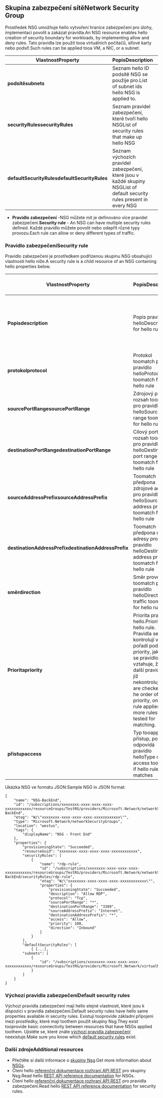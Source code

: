 ## <a name="network-security-group"></a><span data-ttu-id="2fc6c-101">Skupina zabezpečení sítě</span><span class="sxs-lookup"><span data-stu-id="2fc6c-101">Network Security Group</span></span>
<span data-ttu-id="2fc6c-102">Prostředek NSG umožňuje hello vytvoření hranice zabezpečení pro úlohy, implementací povolit a zakázat pravidla.</span><span class="sxs-lookup"><span data-stu-id="2fc6c-102">An NSG resource enables hello creation of security boundary for workloads, by implementing allow and deny rules.</span></span> <span data-ttu-id="2fc6c-103">Tato pravidla lze použít tooa virtuálních počítačů, síťové karty nebo podsíť.</span><span class="sxs-lookup"><span data-stu-id="2fc6c-103">Such rules can be applied tooa VM, a NIC, or a subnet.</span></span>

| <span data-ttu-id="2fc6c-104">Vlastnost</span><span class="sxs-lookup"><span data-stu-id="2fc6c-104">Property</span></span> | <span data-ttu-id="2fc6c-105">Popis</span><span class="sxs-lookup"><span data-stu-id="2fc6c-105">Description</span></span> | <span data-ttu-id="2fc6c-106">Ukázkové hodnoty</span><span class="sxs-lookup"><span data-stu-id="2fc6c-106">Sample values</span></span> |
| --- | --- | --- |
| <span data-ttu-id="2fc6c-107">**podsítě**</span><span class="sxs-lookup"><span data-stu-id="2fc6c-107">**subnets**</span></span> |<span data-ttu-id="2fc6c-108">Seznam hello ID podsítě NSG se použije pro.</span><span class="sxs-lookup"><span data-stu-id="2fc6c-108">List of subnet ids hello NSG is applied to.</span></span> |<span data-ttu-id="2fc6c-109">/subscriptions/XXXXXXXX-XXXX-XXXX-XXXX-XXXXXXXXXXXX/resourceGroups/TestRG/providers/Microsoft.Network/virtualNetworks/TestVNet/subnets/FrontEnd</span><span class="sxs-lookup"><span data-stu-id="2fc6c-109">/subscriptions/xxxxxxxx-xxxx-xxxx-xxxx-xxxxxxxxxxxx/resourceGroups/TestRG/providers/Microsoft.Network/virtualNetworks/TestVNet/subnets/FrontEnd</span></span> |
| <span data-ttu-id="2fc6c-110">**securityRules**</span><span class="sxs-lookup"><span data-stu-id="2fc6c-110">**securityRules**</span></span> |<span data-ttu-id="2fc6c-111">Seznam pravidel zabezpečení, které tvoří hello NSG</span><span class="sxs-lookup"><span data-stu-id="2fc6c-111">List of security rules that make up hello NSG</span></span> |<span data-ttu-id="2fc6c-112">V tématu [pravidlo zabezpečení](#Security-rule) níže</span><span class="sxs-lookup"><span data-stu-id="2fc6c-112">See [Security rule](#Security-rule) below</span></span> |
| <span data-ttu-id="2fc6c-113">**defaultSecurityRules**</span><span class="sxs-lookup"><span data-stu-id="2fc6c-113">**defaultSecurityRules**</span></span> |<span data-ttu-id="2fc6c-114">Seznam výchozích pravidel zabezpečení, které jsou v každé skupiny NSG</span><span class="sxs-lookup"><span data-stu-id="2fc6c-114">List of default security rules present in every NSG</span></span> |<span data-ttu-id="2fc6c-115">V tématu [výchozí pravidla zabezpečení](#Default-security-rules) níže</span><span class="sxs-lookup"><span data-stu-id="2fc6c-115">See [Default security rules](#Default-security-rules) below</span></span> |

* <span data-ttu-id="2fc6c-116">**Pravidlo zabezpečení** -NSG můžete mít je definováno více pravidel zabezpečení.</span><span class="sxs-lookup"><span data-stu-id="2fc6c-116">**Security rule** - An NSG can have multiple security rules defined.</span></span> <span data-ttu-id="2fc6c-117">Každé pravidlo můžete povolit nebo odepřít různé typy provozu.</span><span class="sxs-lookup"><span data-stu-id="2fc6c-117">Each rule can allow or deny different types of traffic.</span></span>

### <a name="security-rule"></a><span data-ttu-id="2fc6c-118">Pravidlo zabezpečení</span><span class="sxs-lookup"><span data-stu-id="2fc6c-118">Security rule</span></span>
<span data-ttu-id="2fc6c-119">Pravidlo zabezpečení je prostředkem podřízenou skupinu NSG obsahující vlastnosti hello níže.</span><span class="sxs-lookup"><span data-stu-id="2fc6c-119">A security rule is a child resource of an NSG containing hello properties below.</span></span>

| <span data-ttu-id="2fc6c-120">Vlastnost</span><span class="sxs-lookup"><span data-stu-id="2fc6c-120">Property</span></span> | <span data-ttu-id="2fc6c-121">Popis</span><span class="sxs-lookup"><span data-stu-id="2fc6c-121">Description</span></span> | <span data-ttu-id="2fc6c-122">Ukázkové hodnoty</span><span class="sxs-lookup"><span data-stu-id="2fc6c-122">Sample values</span></span> |
| --- | --- | --- |
| <span data-ttu-id="2fc6c-123">**Popis**</span><span class="sxs-lookup"><span data-stu-id="2fc6c-123">**description**</span></span> |<span data-ttu-id="2fc6c-124">Popis pravidla hello</span><span class="sxs-lookup"><span data-stu-id="2fc6c-124">Description for hello rule</span></span> |<span data-ttu-id="2fc6c-125">Povolí příchozí komunikaci pro všechny virtuální počítače v podsíti X</span><span class="sxs-lookup"><span data-stu-id="2fc6c-125">Allow inbound traffic for all VMs in subnet X</span></span> |
| <span data-ttu-id="2fc6c-126">**protokol**</span><span class="sxs-lookup"><span data-stu-id="2fc6c-126">**protocol**</span></span> |<span data-ttu-id="2fc6c-127">Protokol toomatch pro pravidlo hello</span><span class="sxs-lookup"><span data-stu-id="2fc6c-127">Protocol toomatch for hello rule</span></span> |<span data-ttu-id="2fc6c-128">TCP, UDP nebo *</span><span class="sxs-lookup"><span data-stu-id="2fc6c-128">TCP, UDP, or *</span></span> |
| <span data-ttu-id="2fc6c-129">**sourcePortRange**</span><span class="sxs-lookup"><span data-stu-id="2fc6c-129">**sourcePortRange**</span></span> |<span data-ttu-id="2fc6c-130">Zdrojový port rozsah toomatch pro pravidlo hello</span><span class="sxs-lookup"><span data-stu-id="2fc6c-130">Source port range toomatch for hello rule</span></span> |<span data-ttu-id="2fc6c-131">80, 100-200, *</span><span class="sxs-lookup"><span data-stu-id="2fc6c-131">80, 100-200, *</span></span> |
| <span data-ttu-id="2fc6c-132">**destinationPortRange**</span><span class="sxs-lookup"><span data-stu-id="2fc6c-132">**destinationPortRange**</span></span> |<span data-ttu-id="2fc6c-133">Cílový port rozsah toomatch pro pravidlo hello</span><span class="sxs-lookup"><span data-stu-id="2fc6c-133">Destination port range toomatch for hello rule</span></span> |<span data-ttu-id="2fc6c-134">80, 100-200, *</span><span class="sxs-lookup"><span data-stu-id="2fc6c-134">80, 100-200, *</span></span> |
| <span data-ttu-id="2fc6c-135">**sourceAddressPrefix**</span><span class="sxs-lookup"><span data-stu-id="2fc6c-135">**sourceAddressPrefix**</span></span> |<span data-ttu-id="2fc6c-136">Toomatch předpona zdrojové adresy pro pravidlo hello</span><span class="sxs-lookup"><span data-stu-id="2fc6c-136">Source address prefix toomatch for hello rule</span></span> |<span data-ttu-id="2fc6c-137">10.10.10.1 10.10.10.0/24, virtuální síť</span><span class="sxs-lookup"><span data-stu-id="2fc6c-137">10.10.10.1, 10.10.10.0/24, VirtualNetwork</span></span> |
| <span data-ttu-id="2fc6c-138">**destinationAddressPrefix**</span><span class="sxs-lookup"><span data-stu-id="2fc6c-138">**destinationAddressPrefix**</span></span> |<span data-ttu-id="2fc6c-139">Toomatch předpona cílové adresy pro pravidlo hello</span><span class="sxs-lookup"><span data-stu-id="2fc6c-139">Destination address prefix toomatch for hello rule</span></span> |<span data-ttu-id="2fc6c-140">10.10.10.1 10.10.10.0/24, virtuální síť</span><span class="sxs-lookup"><span data-stu-id="2fc6c-140">10.10.10.1, 10.10.10.0/24, VirtualNetwork</span></span> |
| <span data-ttu-id="2fc6c-141">**směr**</span><span class="sxs-lookup"><span data-stu-id="2fc6c-141">**direction**</span></span> |<span data-ttu-id="2fc6c-142">Směr provozu toomatch pro pravidlo hello</span><span class="sxs-lookup"><span data-stu-id="2fc6c-142">Direction of traffic toomatch for hello rule</span></span> |<span data-ttu-id="2fc6c-143">Příchozí nebo odchozí</span><span class="sxs-lookup"><span data-stu-id="2fc6c-143">inbound or outbound</span></span> |
| <span data-ttu-id="2fc6c-144">**Priorita**</span><span class="sxs-lookup"><span data-stu-id="2fc6c-144">**priority**</span></span> |<span data-ttu-id="2fc6c-145">Priorita pravidla hello.</span><span class="sxs-lookup"><span data-stu-id="2fc6c-145">Priority for hello rule.</span></span> <span data-ttu-id="2fc6c-146">Pravidla se kontrolují v pořadí podle priority, jakmile se pravidlo vztahuje, žádná další pravidla se již nekontrolují.</span><span class="sxs-lookup"><span data-stu-id="2fc6c-146">Rules are checked int he order of priority, once a rule applies, no more rules are tested for matching.</span></span> |<span data-ttu-id="2fc6c-147">10, 100, 65000</span><span class="sxs-lookup"><span data-stu-id="2fc6c-147">10, 100, 65000</span></span> |
| <span data-ttu-id="2fc6c-148">**přístup**</span><span class="sxs-lookup"><span data-stu-id="2fc6c-148">**access**</span></span> |<span data-ttu-id="2fc6c-149">Typ tooapply přístup, pokud odpovídá pravidlo hello</span><span class="sxs-lookup"><span data-stu-id="2fc6c-149">Type of access tooapply if hello rule matches</span></span> |<span data-ttu-id="2fc6c-150">Povolit nebo odepřít</span><span class="sxs-lookup"><span data-stu-id="2fc6c-150">allow or deny</span></span> |

<span data-ttu-id="2fc6c-151">Ukázka NSG ve formátu JSON:</span><span class="sxs-lookup"><span data-stu-id="2fc6c-151">Sample NSG in JSON format:</span></span>

    {
        "name": "NSG-BackEnd",
        "id": "/subscriptions/xxxxxxxx-xxxx-xxxx-xxxx-xxxxxxxxxxxx/resourceGroups/TestRG/providers/Microsoft.Network/networkSecurityGroups/NSG-BackEnd",
        "etag": "W/\"xxxxxxxx-xxxx-xxxx-xxxx-xxxxxxxxxxxx\"",
        "type": "Microsoft.Network/networkSecurityGroups",
        "location": "westus",
        "tags": {
            "displayName": "NSG - Front End"
        },
        "properties": {
            "provisioningState": "Succeeded",
            "resourceGuid": "xxxxxxxx-xxxx-xxxx-xxxx-xxxxxxxxxxxx",
            "securityRules": [
                {
                    "name": "rdp-rule",
                    "id": "/subscriptions/xxxxxxxx-xxxx-xxxx-xxxx-xxxxxxxxxxxx/resourceGroups/TestRG/providers/Microsoft.Network/networkSecurityGroups/NSG-BackEnd/securityRules/rdp-rule",
                    "etag": "W/\"xxxxxxxx-xxxx-xxxx-xxxx-xxxxxxxxxxxx\"",
                    "properties": {
                        "provisioningState": "Succeeded",
                        "description": "Allow RDP",
                        "protocol": "Tcp",
                        "sourcePortRange": "*",
                        "destinationPortRange": "3389",
                        "sourceAddressPrefix": "Internet",
                        "destinationAddressPrefix": "*",
                        "access": "Allow",
                        "priority": 100,
                        "direction": "Inbound"
                    }
                }
            ],
            "defaultSecurityRules": [
                { [...],
            "subnets": [
                {
                    "id": "/subscriptions/xxxxxxxx-xxxx-xxxx-xxxx-xxxxxxxxxxxx/resourceGroups/TestRG/providers/Microsoft.Network/virtualNetworks/TestVNet/subnets/FrontEnd"
                }
            ]
        }
    }

### <a name="default-security-rules"></a><span data-ttu-id="2fc6c-152">Výchozí pravidla zabezpečení</span><span class="sxs-lookup"><span data-stu-id="2fc6c-152">Default security rules</span></span>

<span data-ttu-id="2fc6c-153">Výchozí pravidla zabezpečení mají hello stejné vlastnosti, které jsou k dispozici v pravidla zabezpečení.</span><span class="sxs-lookup"><span data-stu-id="2fc6c-153">Default security rules have hello same properties available in security rules.</span></span> <span data-ttu-id="2fc6c-154">Existují tooprovide základní připojení mezi prostředky, které mají toothem použít skupiny Nsg.</span><span class="sxs-lookup"><span data-stu-id="2fc6c-154">They exist tooprovide basic connectivity between resources that have NSGs applied toothem.</span></span> <span data-ttu-id="2fc6c-155">Ujistěte se, které znáte [výchozí pravidla zabezpečení](../articles/virtual-network/virtual-networks-nsg.md#default-rules) neexistuje.</span><span class="sxs-lookup"><span data-stu-id="2fc6c-155">Make sure you know which [default security rules](../articles/virtual-network/virtual-networks-nsg.md#default-rules) exist.</span></span>

### <a name="additional-resources"></a><span data-ttu-id="2fc6c-156">Další zdroje</span><span class="sxs-lookup"><span data-stu-id="2fc6c-156">Additional resources</span></span>
* <span data-ttu-id="2fc6c-157">Přečtěte si další informace o [skupiny Nsg](../articles/virtual-network/virtual-networks-nsg.md).</span><span class="sxs-lookup"><span data-stu-id="2fc6c-157">Get more information about [NSGs](../articles/virtual-network/virtual-networks-nsg.md).</span></span>
* <span data-ttu-id="2fc6c-158">Čtení hello [referenční dokumentace rozhraní API REST](https://msdn.microsoft.com/library/azure/mt163615.aspx) pro skupiny Nsg.</span><span class="sxs-lookup"><span data-stu-id="2fc6c-158">Read hello [REST API reference documentation](https://msdn.microsoft.com/library/azure/mt163615.aspx) for NSGs.</span></span>
* <span data-ttu-id="2fc6c-159">Čtení hello [referenční dokumentace rozhraní API REST](https://msdn.microsoft.com/library/azure/mt163580.aspx) pro pravidla zabezpečení.</span><span class="sxs-lookup"><span data-stu-id="2fc6c-159">Read hello [REST API reference documentation](https://msdn.microsoft.com/library/azure/mt163580.aspx) for security rules.</span></span>
